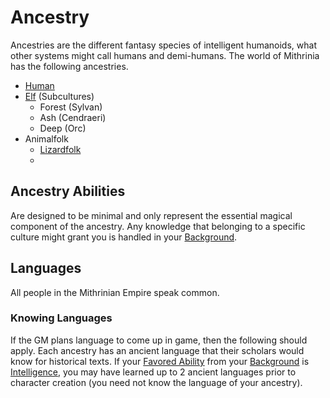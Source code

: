 # Ancestry

Ancestries are the different fantasy species of intelligent humanoids, what other systems might call humans and demi-humans. The world of Mithrinia has the following ancestries.

- [Human](Human.md)
- [Elf](Elf.md) (Subcultures)
	- Forest (Sylvan)
	- Ash (Cendraeri)
	- Deep (Orc)
- Animalfolk
	- [Lizardfolk](Lizardfolk.md)
	- 

## Ancestry Abilities

Are designed to be minimal and only represent the essential magical component of the ancestry. Any knowledge that belonging to a specific culture might grant you is handled in your [Background](../Backgrounds/Background.md).

## Languages

All people in the Mithrinian Empire speak common.

### Knowing Languages

If the GM plans language to come up in game, then the following should apply. Each ancestry has an ancient language that their scholars would know for historical texts. If your [Favored Ability](../Backgrounds/Favored%20Ability.md) from your [Background](../Backgrounds/Background.md) is [Intelligence](../The%20Ability%20Scores/Intelligence.md), you may have learned up to 2 ancient languages prior to character creation (you need not know the language of your ancestry).
